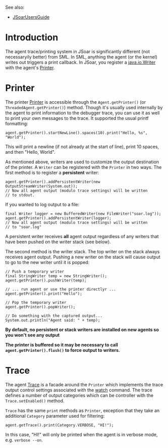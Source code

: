 See also:
  * [JSoarUsersGuide](JSoarUsersGuide.md)

# Introduction #
The agent trace/printing system in JSoar is significantly different (not
necessaryily better) from SML. In SML, anything the agent (or the kernel)
writes out triggers a print callback. In JSoar, you register a
[java.io.Writer](http://java.sun.com/javase/6/docs/api/java/io/Writer.html)
with the agent's [Printer](http://code.google.com/p/jsoar/source/browse/jsoar-core/src/main/java/org/jsoar/kernel/tracing/Printer.java).

# Printer #
The printer [Printer](http://code.google.com/p/jsoar/source/browse/jsoar-core/src/main/java/org/jsoar/kernel/tracing/Printer.java) is accessible
through the `Agent.getPrinter()` (or `ThreadedAgent.getPrinter()`) method. Though it's usually used internally by the agent to print information to the debugger trace, you can use it as well to print your own messages to the trace. It supported the usual printf formatting:

```
agent.getPrinter().startNewLine().spaces(10).print("Hello, %s", "World");
```

This will print a newline (if not already at the start of line), print 10 spaces, and then "Hello, World".

As mentioned above, writers are used to customize the output destination of the printer. A `Writer` can be registered with the `Printer` in two ways. The first
method is to register a **persistent** writer:

```
agent.getPrinter().addPersistentWriter(new OutputStreamWriter(System.out));
// Now all agent output (modulo trace settings) will be written
// to stdout.
```

If you wanted to log output to a file:

```
final Writer logger = new BufferedWriter(new FileWriter("soar.log"));
agent.getPrinter().addPersistentWriter(logger);
// Now all agent output (modulo trace settings) will be written
// to "soar.log"
```

A persistent writer receives **all** agent output regardless of any writers
that have been pushed on the writer stack (see below).

The second method is the writer stack. The top writer on the stack always
receives agent output. Pushing a new writer on the stack will cause output
to go to the new writer until it is popped:

```
// Push a temporary writer
final StringWriter temp = new StringWriter();
agent.getPrinter().pushWriter(temp);

// ... run agent or use the printer directlyr ...
agent.getPrinter().print("Hello");

// Pop the temporary writer
agent.getPrinter().popWriter();

// Do something with the captured output...
System.out.println("Agent said: " + temp);
```

**By default, no persistent or stack writers are installed on new agents
so you won't see any output**

**The printer is buffered so it may be necessary to call `agent.getPrinter().flush()` to force output to writers.**

# Trace #
The agent [Trace](http://code.google.com/p/jsoar/source/browse/jsoar-core/src/main/java/org/jsoar/kernel/tracing/Trace.java) is a facade around the
`Printer` which implements the trace output control settings associated
with the [watch](http://code.google.com/p/soar/wiki/CommandLineInterface#watch) command. The trace defines a number of output categories which can be controller with the `Trace.setEnabled()` method.

`Trace` has the same `print` methods as `Printer`, exception that they take an additional `Category` parameter used for filtering:

```
agent.getTrace().print(Category.VERBOSE, "HI!");
```

In this case, "HI!" will only be printed when the agent is in verbose mode, e.g. `verbose --on`.
